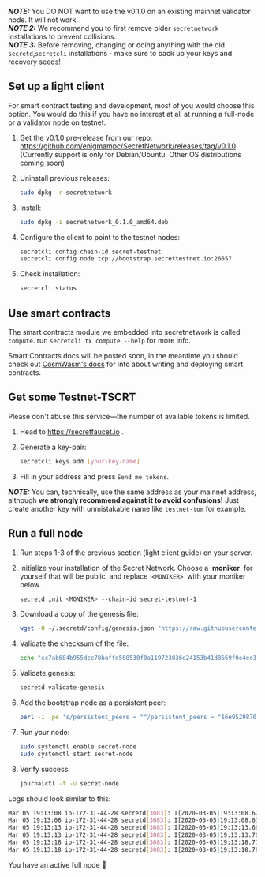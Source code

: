 **_NOTE:_** You DO NOT want to use the v0.1.0 on an existing mainnet validator node. It will not work. <br>
**_NOTE 2:_** We recommend you to first remove older `secretnetwork` installations to prevent collisions. <br>
**_NOTE 3:_** Before removing, changing or doing anything with the old `secretd`,`secretcli` installations - make sure to back up your keys and recovery seeds!

## Set up a light client

For smart contract testing and development, most of you would choose this option.
You would do this if you have no interest at all at running a full-node or a validator node on testnet.

1. Get the v0.1.0 pre-release from our repo: https://github.com/enigmampc/SecretNetwork/releases/tag/v0.1.0
   (Currently support is only for Debian/Ubuntu. Other OS distributions coming soon)
2. Uninstall previous releases:

   ```bash
   sudo dpkg -r secretnetwork
   ```

3. Install:

   ```bash
   sudo dpkg -i secretnetwork_0.1.0_amd64.deb
   ```

4. Configure the client to point to the testnet nodes:

   ```bash
   secretcli config chain-id secret-testnet
   secretcli config node tcp://bootstrap.secrettestnet.io:26657
   ```

5. Check installation:

   ```bash
   secretcli status
   ```

## Use smart contracts

The smart contracts module we embedded into secretnetwork is called `compute`.
run `secretcli tx compute --help` for more info.

Smart Contracts docs will be posted soon, in the meantime you should check out [CosmWasm's docs](https://github.com/confio/cosmwasm) for info about writing and deploying smart contracts.

## Get some Testnet-TSCRT

Please don't abuse this service—the number of available tokens is limited.

1. Head to https://secretfaucet.io .
2. Generate a key-pair:

   ```bash
   secretcli keys add [your-key-name]
   ```

3. Fill in your address and press `Send me tokens`.

**_NOTE:_** You can, technically, use the same address as your mainnet address, although **we strongly recommend against it to avoid confusions!** Just create another key with unmistakable name like `testnet-tom` for example.

## Run a full node

1. Run steps 1-3 of the previous section (light client guide) on your server.
2. Initialize your installation of the Secret Network. Choose a  **moniker**  for yourself that will be public, and replace  `<MONIKER>`  with your moniker below

   ```bash
   secretd init <MONIKER> --chain-id secret-testnet-1
   ```

3. Download a copy of the genesis file:

   ```bash
   wget -O ~/.secretd/config/genesis.json "https://raw.githubusercontent.com/enigmampc/SecretNetwork/master/secret-testnet-1-genesis.json"
   ```

4. Validate the checksum of the file:

   ```bash
   echo "cc7ab684b955dcc78baffd508530f0a119723836d24153b41d8669f0e4ec3caa $HOME/.secretd/config/genesis.json" | sha256sum --check
   ```

5. Validate genesis:

   ```bash
   secretd validate-genesis
   ```

6. Add the bootstrap node as a persistent peer:

   ```bash
   perl -i -pe 's/persistent_peers = ""/persistent_peers = "16e95298703bfbf6565a1cbb6691cf30129f52ca\@bootstrap.secrettestnet.io:26656"/' ~/.secretd/config/config.toml
   ```

7. Run your node:

   ```bash
   sudo systemctl enable secret-node
   sudo systemctl start secret-node
   ```

8. Verify success:

   ```bash
   journalctl -f -u secret-node
   ```

Logs should look similar to this:

```bash
Mar 05 19:13:08 ip-172-31-44-28 secretd[3083]: I[2020-03-05|19:13:08.623] Executed block                               module=state height=1920 validTxs=0 invalidTxs=0
Mar 05 19:13:08 ip-172-31-44-28 secretd[3083]: I[2020-03-05|19:13:08.633] Committed state                              module=state height=1920 txs=0 appHash=079C94F8198AC7F25BF5CF453F12B56A73816A4D07BA01630D3138A66136B340
Mar 05 19:13:13 ip-172-31-44-28 secretd[3083]: I[2020-03-05|19:13:13.698] Executed block                               module=state height=1921 validTxs=0 invalidTxs=0
Mar 05 19:13:13 ip-172-31-44-28 secretd[3083]: I[2020-03-05|19:13:13.707] Committed state                              module=state height=1921 txs=0 appHash=1CB9AA6337DCF83F09687965CEF539FD25AA17F5BB8AF520575A891CFB05A178
Mar 05 19:13:18 ip-172-31-44-28 secretd[3083]: I[2020-03-05|19:13:18.775] Executed block                               module=state height=1922 validTxs=0 invalidTxs=0
Mar 05 19:13:18 ip-172-31-44-28 secretd[3083]: I[2020-03-05|19:13:18.784] Committed state                              module=state height=1922 txs=0 appHash=E27C56C5F1D3A85E1E75F3882877065B06BACFC5CED8FA401CE066B8FFEDF608
```

You have an active full node :tada:
